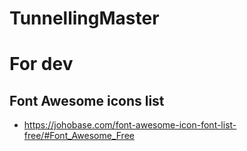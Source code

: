 # TunnellingMaster

# For dev
## Font Awesome icons list
- https://johobase.com/font-awesome-icon-font-list-free/#Font_Awesome_Free
